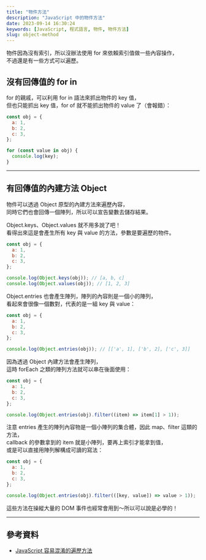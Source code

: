 ```yaml
---
title: "物件方法"
description: "JavaScript 中的物件方法"
date: 2023-09-14 16:30:24
keywords: [JavaScript, 程式語言, 物件, 物件方法]
slug: object-method
---
```


物件因為沒有索引，所以沒辦法使用 for 來依賴索引值做一些內容操作，  
不過還是有一些方式可以遍歷。

## 沒有回傳值的 for in

for 的親戚，可以利用 for in 語法來抓出物件的 key 值，  
但也只能抓出 key 值，for of 就不能抓出物件的 value 了（會報錯）：

```js
const obj = {
  a: 1,
  b: 2,
  c: 3,
};

for (const value in obj) {
  console.log(key);
}
```

---

## 有回傳值的內建方法 Object

物件可以透過 Object 原型的內建方法來遍歷內容，  
同時它們也會回傳一個陣列，所以可以宣告變數去儲存結果。

Object.keys、Object.values 就不用多說了吧！  
看得出來這是會產生所有 key 與 value 的方法，參數是要遍歷的物件。

```js
const obj = {
  a: 1,
  b: 2,
  c: 3,
};

console.log(Object.keys(obj)); // [a, b, c]
console.log(Object.values(obj)); // [1, 2, 3]
```

Object.entries 也會產生陣列，陣列的內容則是一個小的陣列，  
看起來會很像一個數對，代表的是一組 key 與 value：

```js
const obj = {
  a: 1,
  b: 2,
  c: 3,
};

console.log(Object.entries(obj)); // [['a', 1], ['b', 2], ['c', 3]]
```

因為透過 Object 內建方法會產生陣列，  
這時 forEach 之類的陣列方法就可以串在後面使用：

```js
const obj = {
  a: 1,
  b: 2,
  c: 3,
};

console.log(Object.entries(obj).filter((item) => item[1] > 1));
```

注意 entries 產生的陣列內容物是一個小陣列的集合體，因此 map、filter 這類的方法，  
callback 的參數拿到的 item 就是小陣列，要再上索引才能拿到值，  
或是可以直接用陣列解構成可讀的寫法：

```js
const obj = {
  a: 1,
  b: 2,
  c: 3,
};

console.log(Object.entries(obj).filter(([key, value]) => value > 1));
```

這些方法在操縱大量的 DOM 事件也經常會用到～所以可以說是必學的！

---

## 參考資料

- [JavaScript 容易混淆的遍歷方法](https://awdr74100.github.io/2019-11-28-javascript-traverse/?fbclid=IwAR3VGGfIhJgNuf-RWvokMQeoedHFGt5rOI0j9l-9D3B9oQSFn8A66MWvH-4)
